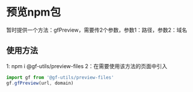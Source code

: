 <!--
 * @Description: 
 * @Author: yourName
 * @Date: 2023-02-01 14:51:04
 * @LastEditors: wunihong
 * @LastEditTime: 2023-02-01 14:58:18
-->
# 预览npm包
暂时提供一个方法：gfPreview，需要传2个参数，参数1：路径，参数2：域名
## 使用方法
1: npm i @gf-utils/preview-files
2：在需要使用该方法的页面中引入
```javascript
import gf from '@gf-utils/preview-files'
gf.gfPreview(url, domain)
```
